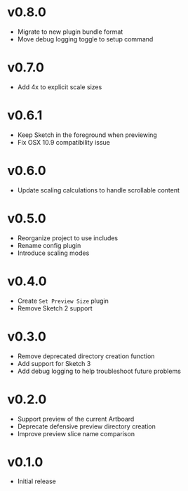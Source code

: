 # v0.8.0

* Migrate to new plugin bundle format
* Move debug logging toggle to setup command

# v0.7.0

* Add 4x to explicit scale sizes

# v0.6.1

* Keep Sketch in the foreground when previewing
* Fix OSX 10.9 compatibility issue

# v0.6.0

* Update scaling calculations to handle scrollable content

# v0.5.0

* Reorganize project to use includes
* Rename config plugin
* Introduce scaling modes

# v0.4.0

* Create `Set Preview Size` plugin
* Remove Sketch 2 support

# v0.3.0

* Remove deprecated directory creation function
* Add support for Sketch 3
* Add debug logging to help troubleshoot future problems

# v0.2.0

* Support preview of the current Artboard
* Deprecate defensive preview directory creation
* Improve preview slice name comparison

# v0.1.0

* Initial release
